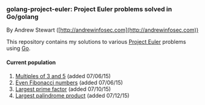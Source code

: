 
### golang-project-euler: Project Euler problems solved in Go/golang

By Andrew Stewart ([http://andrewinfosec.com](http://andrewinfosec.com))

This repository contains my solutions to various
[Project Euler](https://en.wikipedia.org/wiki/Project_Euler) problems using
[Go](http://golang.org).

#### Current population

1. [Multiples of 3 and 5](https://github.com/andrewinfosec/golang-project-euler/blob/master/code/01.go) (added 07/06/15)
2. [Even Fibonacci numbers](https://github.com/andrewinfosec/golang-project-euler/blob/master/code/02.go) (added 07/06/15)
3. [Largest prime factor](https://github.com/andrewinfosec/golang-project-euler/blob/master/code/03.go) (added 07/10/15)
4. [Largest palindrome product](https://github.com/andrewinfosec/golang-project-euler/blob/master/code/04.go) (added 07/12/15)

